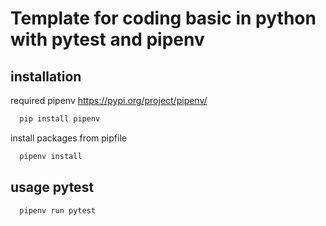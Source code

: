 # Template for coding basic in python with pytest and pipenv

## installation

required pipenv https://pypi.org/project/pipenv/

```bash
  pip install pipenv
```

install packages from pipfile

```bash
  pipenv install
```

## usage pytest

```bash
  pipenv run pytest
```

